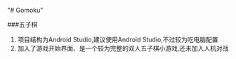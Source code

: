 "# Gomoku" 

###五子棋

1. 项目结构为Android Studio,建议使用Android Studio,不过较为吃电脑配置 
2. 加入了游戏开始界面、是一个较为完整的双人五子棋小游戏,还未加入人机对战

